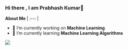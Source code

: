 ### Hi there , I am Prabhash Kumar👋
 **About Me** 
| :--: |
- 🔭 I’m currently working on **Machine Learning**
- 🌱 I’m currently learning **Machine Learning Algorithms**


<img 
   src="https://github-readme-stats.vercel.app/api?username=prabhashkumar11&show_icons=true&theme=tokyonight" 
/>
